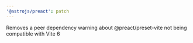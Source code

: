 ```yaml
---
'@astrojs/preact': patch
---
```


Removes a peer dependency warning about @preact/preset-vite not being compatible with Vite 6
